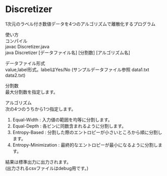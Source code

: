 Discretizer
===========

1次元のラベル付き数値データを4つのアルゴリズムで離散化するプログラム  
  
使い方  
コンパイル  
javac Discretizer.java  
java Discretizer [データファイル名] [分割数] [アルゴリズム名]  
  
データファイル形式  
value,label形式。labelはYes/No (サンプルデータファイル参照 data1.txt data2.txt)  
  
分割数  
最大分割数を指定します。  
  
アルゴリズム  
次の4つのうちから1つ指定します。  
1. Equal-Width : 入力値の範囲を均等に分割します。  
2. Equal-Depth : 各ビンに同数含まれるように分割します。  
3. Entropy-Based : 分割した際のエントロピーが小さいところから順に分割します。  
4. Entropy-Minimization : 最終的なエントロピーが最小になるように分割します。  
  
結果は標準出力に出力されます。  
(出力されるcsvファイルはdebug用です。)  


